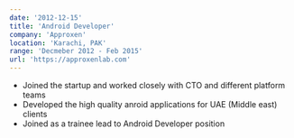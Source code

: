 ```yaml
---
date: '2012-12-15'
title: 'Android Developer'
company: 'Approxen'
location: 'Karachi, PAK'
range: 'Decmeber 2012 - Feb 2015'
url: 'https://approxenlab.com'
---
```


- Joined the startup and worked closely with CTO and different platform teams
- Developed the high quality anroid applications for UAE (Middle east) clients
- Joined as a trainee lead to Android Developer position
